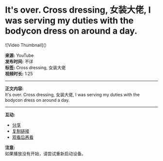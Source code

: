 # It's over. Cross dressing, 女装大佬, I was serving my duties with the bodycon dress on around a day.

![Video Thumbnail](）

**来源:** YouTube  
**发布时间:** 不详  
**标签:** Cross dressing, 女装大佬  
**视频时长:** 1:25  

---

**正文内容:**  
It's over. Cross dressing, 女装大佬, I was serving my duties with the bodycon dress on around a day.

---

**互动:**  
- [分享](#)  
- [复制链接](#)  
- [观看后再看](#)  

**注意:**  
如果播放没有开始，请尝试重新启动设备。
<!-- tcd_original_link https://m.youtube.com/watch?v=c92d0sdZCeo -->
